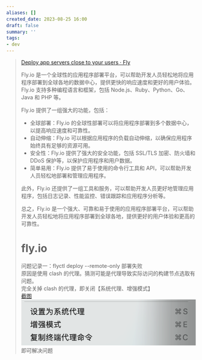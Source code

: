 ```yaml
---
aliases: []
created_date: 2023-08-25 16:00
draft: false
summary: ''
tags:
- dev
---
```


> [Deploy app servers close to your users · Fly](https://fly.io/)
> 
> Fly.io 是一个全球性的应用程序部署平台，可以帮助开发人员轻松地将应用程序部署到全球各地的数据中心，提供更快的响应速度和更好的用户体验。Fly.io 支持多种编程语言和框架，包括 Node.js、Ruby、Python、Go、Java 和 PHP 等。
> 
> Fly.io 提供了一组强大的功能，包括：
> 
> - 全球部署：Fly.io 的全球性部署可以将应用程序部署到多个数据中心，以提高响应速度和可靠性。
> - 自动伸缩：Fly.io 可以根据应用程序的负载自动伸缩，以确保应用程序始终具有足够的资源可用。
> - 安全性：Fly.io 提供了强大的安全功能，包括 SSL/TLS 加密、防火墙和 DDoS 保护等，以保护应用程序和用户数据。
> - 简单易用：Fly.io 提供了易于使用的命令行工具和 API，可以帮助开发人员轻松地部署和管理应用程序。
> 
> 此外，Fly.io 还提供了一组工具和服务，可以帮助开发人员更好地管理应用程序，包括日志记录、性能监控、错误跟踪和应用程序分析等。
> 
> 总之，Fly.io 是一个强大、可靠和易于使用的应用程序部署平台，可以帮助开发人员轻松地将应用程序部署到全球各地，提供更好的用户体验和更高的可靠性。
> 
> # fly.io
> 
> 问题记录一：flyctl deploy --remote-only 部署失败  
> 原因是使用 clash 的代理。猜测可能是代理导致实际访问的构建节点选取有问题。  
> 完全关掉 clash 的代理，即关闭【系统代理、增强模式】  
> [截图](../../Attachments/f693abb8b30db3dc2c4f4eafe0bada6c.png)  
> ![](../../Attachments/f693abb8b30db3dc2c4f4eafe0bada6c.png)  
> 即可解决问题